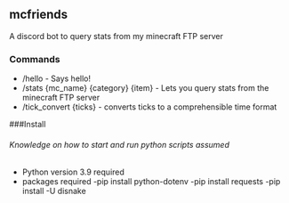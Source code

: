 ## mcfriends
A discord bot to query stats from my minecraft FTP server 


### Commands
- /hello - Says hello!
- /stats {mc_name} {category} {item} - Lets you query stats from the minecraft FTP server
- /tick_convert {ticks} - converts ticks to a comprehensible time format

###Install
###### Knowledge on how to start and run python scripts assumed
- Python version 3.9 required
- packages required 
	-pip install python-dotenv
	-pip install requests
	-pip install -U disnake



